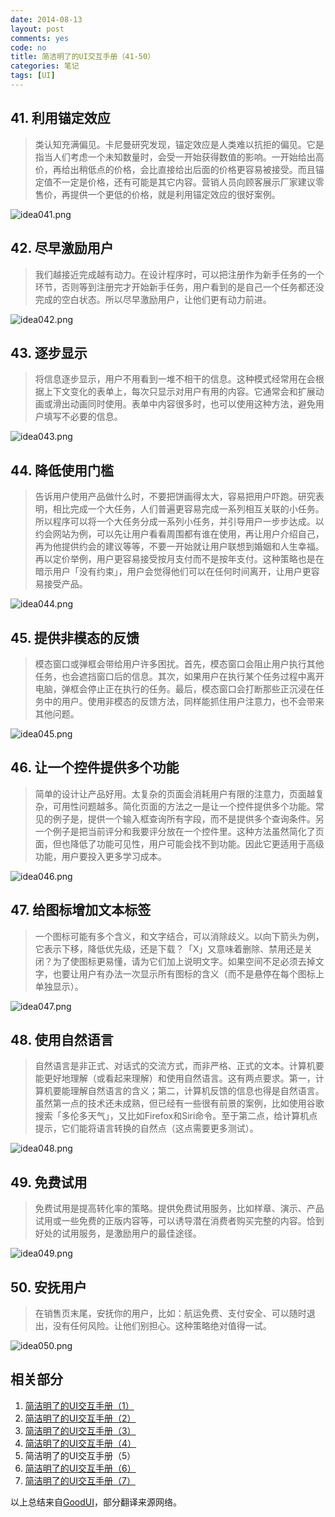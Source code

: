 ```yaml
---
date: 2014-08-13
layout: post
comments: yes
code: no
title: 简洁明了的UI交互手册（41-50）
categories: 笔记
tags: [UI]
---
```


## 41. 利用锚定效应

> 类认知充满偏见。卡尼曼研究发现，锚定效应是人类难以抗拒的偏见。它是指当人们考虑一个未知数量时，会受一开始获得数值的影响。一开始给出高价，再给出稍低点的价格，会比直接给出后面的价格更容易被接受。而且锚定值不一定是价格，还有可能是其它内容。营销人员向顾客展示厂家建议零售价，再提供一个更低的价格，就是利用锚定效应的很好案例。

![idea041.png][1]

## 42. 尽早激励用户

> 我们越接近完成越有动力。在设计程序时，可以把注册作为新手任务的一个环节，否则等到注册完才开始新手任务，用户看到的是自己一个任务都还没完成的空白状态。所以尽早激励用户，让他们更有动力前进。

![idea042.png][2]

## 43. 逐步显示

> 将信息逐步显示，用户不用看到一堆不相干的信息。这种模式经常用在会根据上下文变化的表单上，每次只显示对用户有用的内容。它通常会和扩展动画或滑出动画同时使用。表单中内容很多时，也可以使用这种方法，避免用户填写不必要的信息。

![idea043.png][3]

## 44. 降低使用门槛

> 告诉用户使用产品做什么时，不要把饼画得太大，容易把用户吓跑。研究表明，相比完成一个大任务，人们普遍更容易完成一系列相互关联的小任务。所以程序可以将一个大任务分成一系列小任务，并引导用户一步步达成。以约会网站为例，可以先让用户看看周围都有谁在使用，再让用户介绍自己，再为他提供约会的建议等等，不要一开始就让用户联想到婚姻和人生幸福。再以定价举例，用户更容易接受按月支付而不是按年支付。这种策略也是在暗示用户「没有约束」，用户会觉得他们可以在任何时间离开，让用户更容易接受产品。

![idea044.png][4]

## 45. 提供非模态的反馈

> 模态窗口或弹框会带给用户许多困扰。首先，模态窗口会阻止用户执行其他任务，也会遮挡窗口后的信息。其次，如果用户在执行某个任务过程中离开电脑，弹框会停止正在执行的任务。最后，模态窗口会打断那些正沉浸在任务中的用户。使用非模态的反馈方法，同样能抓住用户注意力，也不会带来其他问题。

![idea045.png][5]

## 46. 让一个控件提供多个功能

> 简单的设计让产品好用。太复杂的页面会消耗用户有限的注意力，页面越复杂，可用性问题越多。简化页面的方法之一是让一个控件提供多个功能。常见的例子是，提供一个输入框查询所有字段，而不是提供多个查询条件。另一个例子是把当前评分和我要评分放在一个控件里。这种方法虽然简化了页面，但也降低了功能可见性，用户可能会找不到功能。因此它更适用于高级功能，用户要投入更多学习成本。

![idea046.png][6]

## 47. 给图标增加文本标签

> 一个图标可能有多个含义，和文字结合，可以消除歧义。以向下箭头为例，它表示下移，降低优先级，还是下载？「X」又意味着删除、禁用还是关闭？为了使图标更易懂，请为它们加上说明文字。如果空间不足必须去掉文字，也要让用户有办法一次显示所有图标的含义（而不是悬停在每个图标上单独显示）。

![idea047.png][7]

## 48. 使用自然语言

> 自然语言是非正式、对话式的交流方式，而非严格、正式的文本。计算机要能更好地理解（或看起来理解）和使用自然语言。这有两点要求。第一，计算机要能理解自然语言的含义；第二，计算机反馈的信息也得是自然语言。虽然第一点的技术还未成熟，但已经有一些很有前景的案例，比如使用谷歌搜索「多伦多天气」，又比如Firefox和Siri命令。至于第二点，给计算机点提示，它们能将语言转换的自然点（这点需要更多测试）。

![idea048.png][8]

## 49. 免费试用

> 免费试用是提高转化率的策略。提供免费试用服务，比如样章、演示、产品试用或一些免费的正版内容等，可以诱导潜在消费者购买完整的内容。恰到好处的试用服务，是激励用户的最佳途径。

![idea049.png][9]

## 50. 安抚用户

> 在销售页末尾，安抚你的用户，比如：航运免费、支付安全、可以随时退出，没有任何风险。让他们别担心。这种策略绝对值得一试。

![idea050.png][10]


  [1]: https://wangdaodao.com/usr/uploads/2019/01/1347560291.png
  [2]: https://wangdaodao.com/usr/uploads/2019/01/291971466.png
  [3]: https://wangdaodao.com/usr/uploads/2019/01/976322161.png
  [4]: https://wangdaodao.com/usr/uploads/2019/01/1013845713.png
  [5]: https://wangdaodao.com/usr/uploads/2019/01/3354592141.png
  [6]: https://wangdaodao.com/usr/uploads/2019/01/2195950134.png
  [7]: https://wangdaodao.com/usr/uploads/2019/01/2369646464.png
  [8]: https://wangdaodao.com/usr/uploads/2019/01/3921792750.png
  [9]: https://wangdaodao.com/usr/uploads/2019/01/519816579.png
  [10]: https://wangdaodao.com/usr/uploads/2019/01/2664551711.png

## 相关部分

1. [简洁明了的UI交互手册（1）](/2014-08-05/good-ui-01.html)
2. [简洁明了的UI交互手册（2）](/2014-08-08/good-ui-02.html)
3. [简洁明了的UI交互手册（3）](/2014-08-09/good-ui-03.html)
4. [简洁明了的UI交互手册（4）](/2014-08-09/good-ui-04.html)
5. 简洁明了的UI交互手册（5）
6. [简洁明了的UI交互手册（6）](/2015-03-30/good-ui-06.html)
7. [简洁明了的UI交互手册（7）](/2015-07-03/good-ui-07.html)

以上总结来自[GoodUI](http://www.goodui.org/index_v6.html)，部分翻译来源网络。